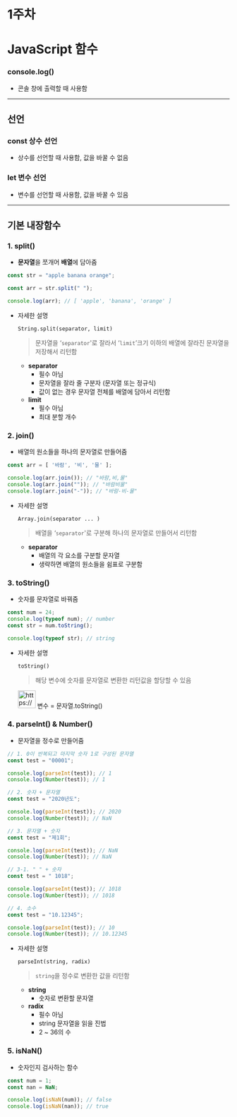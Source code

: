 # 1주차

# JavaScript 함수

### console.log()

- 콘솔 창에 출력할 때 사용함

---

## 선언

### const 상수 선언

- 상수를 선언할 때 사용함, 값을 바꿀 수 없음

### let 변수 선언

- 변수를 선언할 때 사용함, 값을 바꿀 수 있음

---

## 기본 내장함수

### 1. split()

- **문자열**을 쪼개어 **배열**에 담아줌

```jsx
const str = "apple banana orange";

const arr = str.split(" ");

console.log(arr); // [ 'apple', 'banana', 'orange' ]
```

- 자세한 설명
    
    `String.split(separator, limit)`
    
    > 문자열을 ‘`separator`'로 잘라서 ‘`limit`’크기 이하의 배열에 잘라진 문자열을 저장해서 리턴함
    > 
    
    - **separator**
        - 필수 아님
        - 문자열을 잘라 줄 구분자 (문자열 또는 정규식)
        - 값이 없는 경우 문자열 전체를 배열에 담아서 리턴함
    - **limit**
        - 필수 아님
        - 최대 분할 개수

### 2. join()

- 배열의 원소들을 하나의 문자열로 만들어줌

```jsx
const arr = [ '바람', '비', '물' ];

console.log(arr.join()); // "바람,비,물"
console.log(arr.join("")); // "바람비물"
console.log(arr.join("-")); // "바람-비-물"
```

- 자세한 설명
    
    `Array.join(separator ... )`
    
    > 배열을 ‘`separator`'로 구분해 하나의 문자열로 만들어서 리턴함
    > 
    
    - **separator**
        - 배열의 각 요소를 구분할 문자열
        - 생략하면 배열의 원소들을 쉼표로 구분함

### 3. toString()

- 숫자를 문자열로 바꿔줌

```jsx
const num = 24;
console.log(typeof num); // number
const str = num.toString();

console.log(typeof str); // string
```

- 자세한 설명
    
    `toString()`
    
    > 해당 변수에 숫자를 문자열로 변환한 리턴값을 할당할 수 있음
    > 
    
    <aside>
    <img src="https://www.notion.so/icons/snippet_blue.svg" alt="https://www.notion.so/icons/snippet_blue.svg" width="40px" /> 변수 = 문자열.toString()
    
    </aside>
    

### 4. parseInt() & Number()

- 문자열을 정수로 만들어줌

```jsx
// 1. 0이 반복되고 마지막 숫자 1로 구성된 문자열
const test = "00001";

console.log(parseInt(test)); // 1
console.log(Number(test)); // 1

// 2. 숫자 + 문자열
const test = "2020년도";

console.log(parseInt(test)); // 2020
console.log(Number(test)); // NaN

// 3. 문자열 + 숫자
const test = "제1회";

console.log(parseInt(test)); // NaN
console.log(Number(test)); // NaN

// 3-1. " " + 숫자
const test = " 1018";

console.log(parseInt(test)); // 1018
console.log(Number(test)); // 1018

// 4. 소수
const test = "10.12345";

console.log(parseInt(test)); // 10
console.log(Number(test)); // 10.12345
```

- 자세한 설명
    
    `parseInt(string, radix)`
    
    > `string`을 정수로 변환한 값을 리턴함
    > 
    
    - **string**
        - 숫자로 변환할 문자열
    - **radix**
        - 필수 아님
        - string 문자열을 읽을 진법
        - 2 ~ 36의 수

### 5. isNaN()

- 숫자인지 검사하는 함수

```jsx
const num = 1;
const nan = NaN;

console.log(isNaN(num)); // false
console.log(isNaN(nan)); // true
```